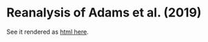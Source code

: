 # Reanalysis of Adams et al. (2019)

See it rendered as [html here](https://inductivestep.github.io/burns/).
